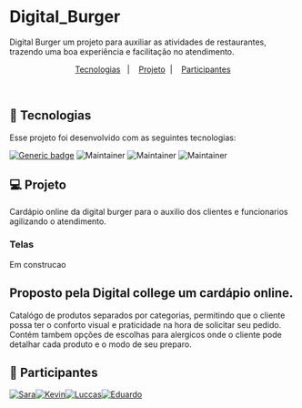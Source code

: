 # Digital_Burger
Digital Burger um projeto para auxiliar as atividades de restaurantes, trazendo uma boa experiência e facilitação no atendimento.

<p align="center">
  <a href="#-tecnologias">Tecnologias</a>&nbsp;&nbsp;&nbsp;|&nbsp;&nbsp;&nbsp;
  <a href="#-projeto">Projeto</a>&nbsp; |&nbsp;&nbsp;&nbsp;
  <a href="#-participantes">Participantes</a>
</p>

<br>

## 🚀 Tecnologias

Esse projeto foi desenvolvido com as seguintes tecnologias:

[![Generic badge](https://img.shields.io/badge/MarkupLanguage-HTML-<COLOR>.svg)](https://shields.io/)
![Maintainer](https://img.shields.io/badge/StyleSheet-CSS-blue)
![Maintainer](https://img.shields.io/badge/Programming-Javascript-yellow)
![Maintainer](https://img.shields.io/badge/Framework-Bootstrap-red)


## 💻 Projeto

Cardápio online da digital burger para o auxilio dos clientes e funcionarios agilizando o atendimento.

### Telas
Em construcao

## Proposto pela Digital college um cardápio online.

Catalógo de produtos separados por categorias, permitindo que o cliente possa ter o conforto visual e praticidade na hora de solicitar seu pedido.
Contém tambem opções de escolhas para alergicos onde o cliente pode detalhar cada produto e o modo de seu preparo.

## :dancers: Participantes
<div style="width: 250px; display: flex;">
  <a href="https://github.com/ursarah"><img src="https://github.com/ursarah.png" alt="Sara"/></a>
  <a href="https://github.com/KevinDik"><img src="https://github.com/KevinDik.png" alt="Kevin"></a>
  <a href="https://github.com/LuccasVieira"><img src="https://github.com/LuccasVieira.png" alt="Luccas"></a>
  <a href="https://github.com/eduardoliveirap"><img src="https://github.com/eduardoliveirap.png" alt="Eduardo"></a>
</div>
